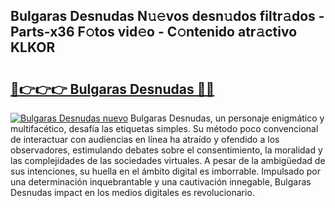 ## Bulgaras Desnudas N𝚞𝚎vos desn𝚞dos filtr𝚊dos - Parts-x36 F𝚘tos vid𝚎o - C𝚘ntenido atr𝚊ctivo KLKOR

# <h2><a href="http://mb7zwae.tromn.icu/?c=Bulgaras+Desnudas">🔗👉👉👉 Bulgaras Desnudas 🔗🔗</a></h2>

[![Bulgaras Desnudas nuevo](https://i.imgur.com/pEAQMta.gif)](http://mb7zwae.tromn.icu/?c=Bulgaras+Desnudas)
Bulgaras Desnudas, un personaje enigmático y multifacético, desafía las etiquetas simples. Su método poco convencional de interactuar con audiencias en línea ha atraído y ofendido a los observadores, estimulando debates sobre el consentimiento, la moralidad y las complejidades de las sociedades virtuales. A pesar de la ambigüedad de sus intenciones, su huella en el ámbito digital es imborrable. Impulsado por una determinación inquebrantable y una cautivación innegable, Bulgaras Desnudas impact en los medios digitales es revolucionario.
